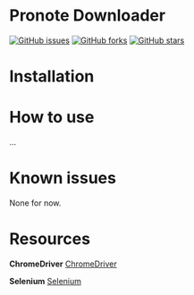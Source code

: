 # Pronote Downloader  

 [![GitHub issues](https://img.shields.io/github/issues/Stormiix/PronoteDownloader.svg?style=flat-square)](https://github.com/Stormiix/PronoteDownloader/issues)
[![GitHub forks](https://img.shields.io/github/forks/Stormiix/PronoteDownloader.svg?style=flat-square)](https://github.com/Stormiix/PronoteDownloader/network)
[![GitHub stars](https://img.shields.io/github/stars/Stormiix/PronoteDownloader.svg?style=flat-square)](https://github.com/Stormiix/PronoteDownloader/stargazers)
 
 

# Installation

# How to use 
...
# Known issues
None for now.
  
# Resources
**ChromeDriver**
[ChromeDriver](https://sites.google.com/a/chromium.org/chromedriver/)<br>

**Selenium**
[Selenium](http://www.seleniumhq.org/)<br>


 
 
